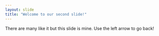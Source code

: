 ```yaml
---
layout: slide
title: "Welcome to our second slide!"
---
```

There are many like it but this slide is mine.
Use the left arrow to go back!
